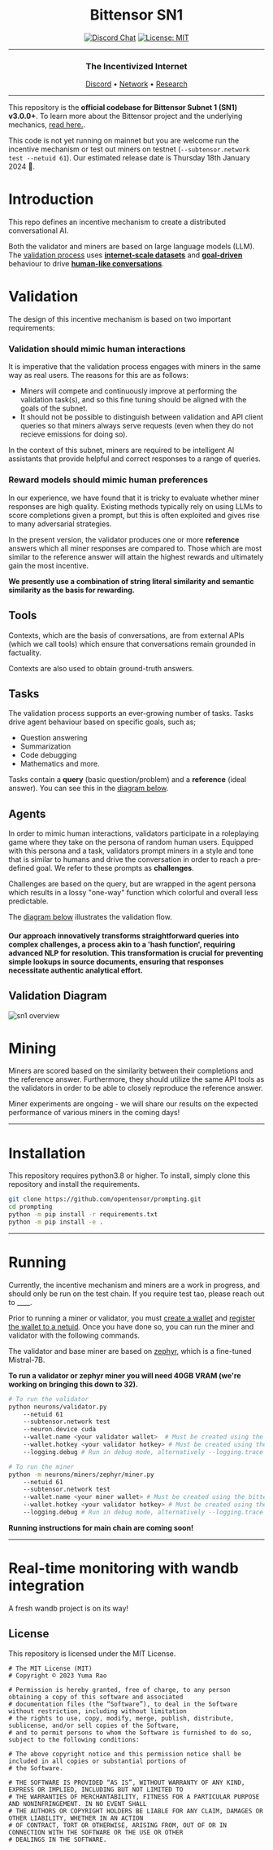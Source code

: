
<div align="center">

# **Bittensor SN1** <!-- omit in toc -->
[![Discord Chat](https://img.shields.io/discord/308323056592486420.svg)](https://discord.gg/bittensor)
[![License: MIT](https://img.shields.io/badge/License-MIT-yellow.svg)](https://opensource.org/licenses/MIT) 

---

### The Incentivized Internet <!-- omit in toc -->

[Discord](https://discord.gg/bittensor) • [Network](https://taostats.io/) • [Research](https://bittensor.com/whitepaper)

</div>

---

This repository is the **official codebase for Bittensor Subnet 1 (SN1) v3.0.0+**. To learn more about the Bittensor project and the underlying mechanics, [read here.](https://docs.bittensor.com/).


This code is not yet running on mainnet but you are welcome run the incentive mechanism or test out miners on testnet (`--subtensor.network test --netuid 61`). Our estimated release date is Thursday 18th January 2024 📆.

# Introduction

This repo defines an incentive mechanism to create a distributed conversational AI. 

Both the validator and miners are based on large language models (LLM). The [validation process](#validation) uses **[internet-scale datasets](#tools)** and **[goal-driven](#tasks)** behaviour to drive **[human-like conversations](#agents)**. 

</div>

# Validation
The design of this incentive mechanism is based on two important requirements:

### Validation should mimic human interactions

It is imperative that the validation process engages with miners in the same way as real users. The reasons for this are as follows:
- Miners will compete and continuously improve at performing the validation task(s), and so this fine tuning should be aligned with the goals of the subnet.
- It should not be possible to distinguish between validation and API client queries so that miners always serve requests (even when they do not recieve emissions for doing so).

In the context of this subnet, miners are required to be intelligent AI assistants that provide helpful and correct responses to a range of queries. 

### Reward models should mimic human preferences

In our experience, we have found that it is tricky to evaluate whether miner responses are high quality. Existing methods typically rely on using LLMs to score completions given a prompt, but this is often exploited and gives rise to many adversarial strategies.

In the present version, the validator produces one or more **reference** answers which all miner responses are compared to. Those which are most similar to the reference answer will attain the highest rewards and ultimately gain the most incentive.

**We presently use a combination of string literal similarity and semantic similarity as the basis for rewarding.**

## Tools
Contexts, which are the basis of conversations, are from external APIs (which we call tools) which ensure that conversations remain grounded in factuality. 

Contexts are also used to obtain ground-truth answers.

## Tasks
The validation process supports an ever-growing number of tasks. Tasks drive agent behaviour based on specific goals, such as; 
- Question answering
- Summarization
- Code debugging
- Mathematics
 and more. 

Tasks contain a **query** (basic question/problem) and a **reference** (ideal answer). You can see this in the [diagram below](#validation-diagram).

## Agents

In order to mimic human interactions, validators participate in a roleplaying game where they take on the persona of random human users. Equipped with this persona and a task, validators prompt miners in a style and tone that is similar to humans and drive the conversation in order to reach a pre-defined goal. We refer to these prompts as **challenges**. 

Challenges are based on the query, but are wrapped in the agent persona which results in a lossy "one-way" function which colorful and overall less predictable.

The [diagram below](#validation-diagram) illustrates the validation flow.

#### Our approach innovatively transforms straightforward queries into complex challenges, a process akin to a 'hash function', requiring advanced NLP for resolution. This transformation is crucial for preventing simple lookups in source documents, ensuring that responses necessitate authentic analytical effort.


## Validation Diagram
![sn1 overview](assets/sn1-overview.png)

 # Mining

Miners are scored based on the similarity between their completions and the reference answer. Furthermore, they should utilize the same API tools as the validators in order to be able to closely reproduce the reference answer.

Miner experiments are ongoing - we will share our results on the expected performance of various miners in the coming days! 


</div>

---

# Installation
This repository requires python3.8 or higher. To install, simply clone this repository and install the requirements.
```bash
git clone https://github.com/opentensor/prompting.git
cd prompting
python -m pip install -r requirements.txt
python -m pip install -e .
```

</div>

---
# Running

Currently, the incentive mechanism and miners are a work in progress, and should only be run on the test chain. If you require test tao, please reach out to ____.

Prior to running a miner or validator, you must [create a wallet](https://github.com/opentensor/docs/blob/main/reference/btcli.md) and [register the wallet to a netuid](https://github.com/opentensor/docs/blob/main/subnetworks/registration.md). Once you have done so, you can run the miner and validator with the following commands.

The validator and base miner are based on [zephyr](https://huggingface.co/HuggingFaceH4/zephyr-7b-beta), which is a fine-tuned Mistral-7B.

**To run a validator or zephyr miner you will need 40GB VRAM (we're working on bringing this down to 32).**
```bash
# To run the validator
python neurons/validator.py
    --netuid 61
    --subtensor.network test
    --neuron.device cuda
    --wallet.name <your validator wallet>  # Must be created using the bittensor-cli
    --wallet.hotkey <your validator hotkey> # Must be created using the bittensor-cli
    --logging.debug # Run in debug mode, alternatively --logging.trace for trace mode

```

```bash
# To run the miner
python -m neurons/miners/zephyr/miner.py 
    --netuid 61
    --subtensor.network test 
    --wallet.name <your miner wallet> # Must be created using the bittensor-cli
    --wallet.hotkey <your validator hotkey> # Must be created using the bittensor-cli
    --logging.debug # Run in debug mode, alternatively --logging.trace for trace mode
```


**Running instructions for main chain are coming soon!**

</div>

---



# Real-time monitoring with wandb integration

A fresh wandb project is on its way!

## License
This repository is licensed under the MIT License.
```text
# The MIT License (MIT)
# Copyright © 2023 Yuma Rao

# Permission is hereby granted, free of charge, to any person obtaining a copy of this software and associated
# documentation files (the “Software”), to deal in the Software without restriction, including without limitation
# the rights to use, copy, modify, merge, publish, distribute, sublicense, and/or sell copies of the Software,
# and to permit persons to whom the Software is furnished to do so, subject to the following conditions:

# The above copyright notice and this permission notice shall be included in all copies or substantial portions of
# the Software.

# THE SOFTWARE IS PROVIDED “AS IS”, WITHOUT WARRANTY OF ANY KIND, EXPRESS OR IMPLIED, INCLUDING BUT NOT LIMITED TO
# THE WARRANTIES OF MERCHANTABILITY, FITNESS FOR A PARTICULAR PURPOSE AND NONINFRINGEMENT. IN NO EVENT SHALL
# THE AUTHORS OR COPYRIGHT HOLDERS BE LIABLE FOR ANY CLAIM, DAMAGES OR OTHER LIABILITY, WHETHER IN AN ACTION
# OF CONTRACT, TORT OR OTHERWISE, ARISING FROM, OUT OF OR IN CONNECTION WITH THE SOFTWARE OR THE USE OR OTHER
# DEALINGS IN THE SOFTWARE.
```
